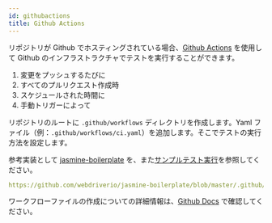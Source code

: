 ```yaml
---
id: githubactions
title: Github Actions
---
```


リポジトリが Github でホスティングされている場合、[Github Actions](https://docs.github.com/en/actions) を使用して Github のインフラストラクチャでテストを実行することができます。

1. 変更をプッシュするたびに
2. すべてのプルリクエスト作成時
3. スケジュールされた時間に
4. 手動トリガーによって

リポジトリのルートに `.github/workflows` ディレクトリを作成します。Yaml ファイル（例：`.github/workflows/ci.yaml`）を追加します。そこでテストの実行方法を設定します。

参考実装として [jasmine-boilerplate](https://github.com/webdriverio/jasmine-boilerplate/blob/master/.github/workflows/ci.yaml) を、また[サンプルテスト実行](https://github.com/webdriverio/jasmine-boilerplate/actions?query=workflow%3ACI)を参照してください。

```yaml reference
https://github.com/webdriverio/jasmine-boilerplate/blob/master/.github/workflows/ci.yaml
```

ワークフローファイルの作成についての詳細情報は、[Github Docs](https://docs.github.com/en/actions/managing-workflow-runs-and-deployments/managing-workflow-runs/manually-running-a-workflow?tool=cli) で確認してください。